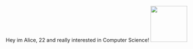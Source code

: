 <div id="header" align="center">
  Hey im Alice, 22 and really interested in Computer Science!
  <img src="https://i.giphy.com/media/v1.Y2lkPTc5MGI3NjExNnN0azhvMGg0azl0bXg0M2poa3V5dHExc3E0aWlmNmVuajIwM3lveCZlcD12MV9pbnRlcm5hbF9naWZfYnlfaWQmY3Q9cw/Zebztgv7jmkoLe1DoY/giphy.gif" width="100"/>
</div>

